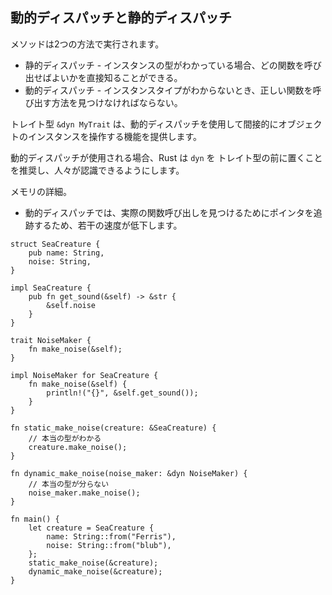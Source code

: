 ## 動的ディスパッチと静的ディスパッチ

メソッドは2つの方法で実行されます。

- 静的ディスパッチ - インスタンスの型がわかっている場合、どの関数を呼び出せばよいかを直接知ることができる。
- 動的ディスパッチ - インスタンスタイプがわからないとき、正しい関数を呼び出す方法を見つけなければならない。

トレイト型 `&dyn MyTrait` は、動的ディスパッチを使用して間接的にオブジェクトのインスタンスを操作する機能を提供します。

動的ディスパッチが使用される場合、Rust は `dyn` を トレイト型の前に置くことを推奨し、人々が認識できるようにします。

メモリの詳細。

- 動的ディスパッチでは、実際の関数呼び出しを見つけるためにポインタを追跡するため、若干の速度が低下します。

```
struct SeaCreature {
    pub name: String,
    noise: String,
}

impl SeaCreature {
    pub fn get_sound(&self) -> &str {
        &self.noise
    }
}

trait NoiseMaker {
    fn make_noise(&self);
}

impl NoiseMaker for SeaCreature {
    fn make_noise(&self) {
        println!("{}", &self.get_sound());
    }
}

fn static_make_noise(creature: &SeaCreature) {
    // 本当の型がわかる
    creature.make_noise();
}

fn dynamic_make_noise(noise_maker: &dyn NoiseMaker) {
    // 本当の型が分らない
    noise_maker.make_noise();
}

fn main() {
    let creature = SeaCreature {
        name: String::from("Ferris"),
        noise: String::from("blub"),
    };
    static_make_noise(&creature);
    dynamic_make_noise(&creature);
}
```